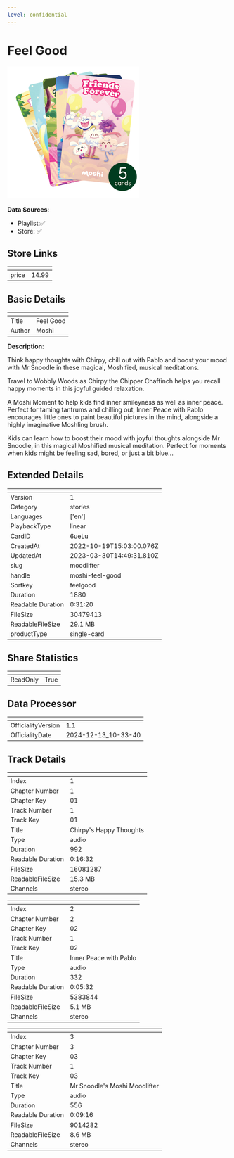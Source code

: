 ```yaml
---
level: confidential
---
```

# Feel Good

![card_[6ueLu].png](../../img/cards/card_[6ueLu].png)

**Data Sources**: 

- Playlist:✅
- Store: ✅


## Store Links

| <!-- --> | <!-- --> |
| - | - |
| price | 14.99 |


## Basic Details

| <!-- --> | <!-- --> |
| - | - |
| Title | Feel Good |
| Author | Moshi |

**Description**:

Think happy thoughts with Chirpy, chill out with Pablo and boost your mood with Mr Snoodle in these magical, Moshified, musical meditations.

Travel to Wobbly Woods as Chirpy the Chipper Chaffinch helps you recall happy moments in this joyful guided relaxation.

A Moshi Moment to help kids find inner smileyness as well as inner peace. Perfect for taming tantrums and chilling out, Inner Peace with Pablo encourages little ones to paint beautiful pictures in the mind, alongside a highly imaginative Moshling brush. 

Kids can learn how to boost their mood with joyful thoughts alongside Mr Snoodle, in this magical Moshified musical meditation. Perfect for moments when kids might be feeling sad, bored, or just a bit blue...


## Extended Details

| <!-- --> | <!-- --> |
| - | - |
| Version | 1 |
| Category | stories |
| Languages | ['en'] |
| PlaybackType | linear |
| CardID | 6ueLu |
| CreatedAt | 2022-10-19T15:03:00.076Z |
| UpdatedAt | 2023-03-30T14:49:31.810Z |
| slug | moodlifter |
| handle | moshi-feel-good |
| Sortkey | feelgood |
| Duration | 1880 |
| Readable Duration | 0:31:20 |
| FileSize | 30479413 |
| ReadableFileSize | 29.1 MB |
| productType | single-card |


## Share Statistics

| <!-- --> | <!-- --> |
| - | - |
| ReadOnly | True |


## Data Processor

| <!-- --> | <!-- --> |
| - | - |
| OfficialityVersion | 1.1
| OfficialityDate | 2024-12-13_10-33-40


## Track Details

| <!-- --> | <!-- --> |
| - | - |
| Index | 1 |
| Chapter Number | 1 |
| Chapter Key | 01 |
| Track Number | 1 |
| Track Key | 01 |
| Title | Chirpy's Happy Thoughts |
| Type | audio |
| Duration | 992 |
| Readable Duration | 0:16:32 |
| FileSize | 16081287 |
| ReadableFileSize | 15.3 MB |
| Channels | stereo |

| <!-- --> | <!-- --> |
| - | - |
| Index | 2 |
| Chapter Number | 2 |
| Chapter Key | 02 |
| Track Number | 1 |
| Track Key | 02 |
| Title | Inner Peace with Pablo |
| Type | audio |
| Duration | 332 |
| Readable Duration | 0:05:32 |
| FileSize | 5383844 |
| ReadableFileSize | 5.1 MB |
| Channels | stereo |

| <!-- --> | <!-- --> |
| - | - |
| Index | 3 |
| Chapter Number | 3 |
| Chapter Key | 03 |
| Track Number | 1 |
| Track Key | 03 |
| Title | Mr Snoodle's Moshi Moodlifter |
| Type | audio |
| Duration | 556 |
| Readable Duration | 0:09:16 |
| FileSize | 9014282 |
| ReadableFileSize | 8.6 MB |
| Channels | stereo |

